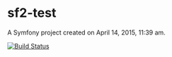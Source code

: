 sf2-test
========

A Symfony project created on April 14, 2015, 11:39 am.

[![Build Status](https://travis-ci.org/nikolai-rocket/sf2-test.svg)](https://travis-ci.org/nikolai-rocket/sf2-test)

